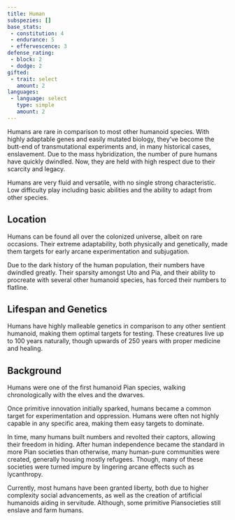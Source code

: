 ```yaml
---
title: Human
subspezies: []
base_stats:
 - constitution: 4
 - endurance: 5
 - effervescence: 3
defense_rating:
 - block: 2
 - dodge: 2
gifted:
 - trait: select
   amount: 2
languages:
 - language: select
   type: simple
   amount: 2
---
```

Humans are rare in comparison to most other humanoid species. With highly adaptable genes and easily mutated biology, they’ve become the butt-end of transmutational experiments and, in many historical cases, enslavement. Due to the mass hybridization, the number of pure humans have quickly dwindled. Now, they are held with high respect due to their scarcity and legacy.

Humans are very fluid and versatile, with no single strong characteristic. Low difficulty play including basic abilities and the ability to adapt from other species.

## Location

Humans can be found all over the colonized universe, albeit on rare occasions. Their extreme adaptability, both physically and genetically, made them targets for early arcane experimentation and subjugation.

Due to the dark history of the human population, their numbers have dwindled greatly. Their sparsity amongst Uto and Pia, and their ability to procreate with several other humanoid species, has forced their numbers to flatline.

## Lifespan and Genetics

Humans have highly malleable genetics in comparison to any other sentient humanoid, making them optimal targets for testing. These creatures live up to 100 years naturally, though upwards of 250 years with proper medicine and healing.

## Background

Humans were one of the first humanoid Pian species, walking chronologically with the elves and the dwarves.

Once primitive innovation initially sparked, humans became a common target for experimentation and oppression. Humans were often not highly capable in any specific area, making them easy targets to dominate.

In time, many humans built numbers and revolted their captors, allowing their freedom in hiding. After human independence became the standard in more Pian societies than otherwise, many human-pure communities were created, generally housing mostly refugees. Though, many of these societies were turned impure by lingering arcane effects such as lycanthropy.

Currently, most humans have been granted liberty, both due to higher complexity social advancements, as well as the creation of artificial humanoids aiding in servitude. Although, some primitive Piansocieties still enslave and farm humans.
